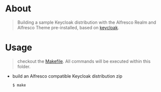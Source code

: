 # About
> Building a sample Keycloak distribution with the Alfresco Realm and Alfresco Theme pre-installed, based on [keycloak](https://github.com/keycloak/keycloak).


# Usage
> checkout the [Makefile](./Makefile). All commands will be executed within this folder.

* build an Alfresco compatible Keycloak distribution zip
  
  ```shell
  $ make
  ```
